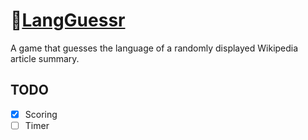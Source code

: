 # 📖[LangGuessr](https://langguessr.xiupos.net/)

A game that guesses the language of a randomly displayed Wikipedia article summary.

## TODO

- [x] Scoring
- [ ] Timer
